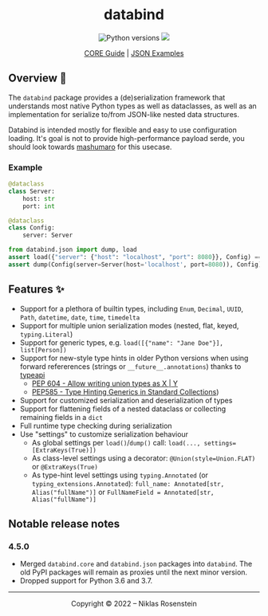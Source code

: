 <h1 align="center">databind</h1>

<p align="center">
  <img src="https://img.shields.io/pypi/pyversions/databind?style=flat" alt="Python versions">
  <a href="https://pypi.org/project/databind/"><img src="https://img.shields.io/pypi/v/databind?flat"></a>
</p>
<p align="center">
  <a href="https://niklasrosenstein.github.io/python-databind/core/basic-usage/">CORE Guide</a> |
  <a href="https://niklasrosenstein.github.io/python-databind/json/examples/">JSON Examples</a>
</p>

## Overview 📖

The `databind` package provides a (de)serialization framework that understands most native Python types as well as
dataclasses, as well as an implementation for serialize to/from JSON-like nested data structures.

Databind is intended mostly for flexible and easy to use configuration loading. It's goal is not to provide high-performance payload serde, you should look towards [mashumaro](https://pypi.org/project/mashumaro/) for this usecase.

### Example

```python
@dataclass
class Server:
    host: str
    port: int

@dataclass
class Config:
    server: Server

from databind.json import dump, load
assert load({"server": {"host": "localhost", "port": 8080}}, Config) == Config(server=Server(host='localhost', port=8080))
assert dump(Config(server=Server(host='localhost', port=8080)), Config) == {"server": {"host": "localhost", "port": 8080}}
```

## Features ✨

  [typeapi]: https://github.com/NiklasRosenstein/python-typeapi

* Support for a plethora of builtin types, including `Enum`, `Decimal`, `UUID`, `Path`, `datetime`, `date`, `time`, `timedelta`
* Support for multiple union serialization modes (nested, flat, keyed, `typing.Literal`)
* Support for generic types, e.g. `load([{"name": "Jane Doe"}], list[Person])`
* Support for new-style type hints in older Python versions when using forward refererences (strings or `__future__.annotations`) thanks to [typeapi][]
    * [PEP 604 - Allow writing union types as X | Y](https://www.python.org/dev/peps/pep-0604/)
    * [PEP585 - Type Hinting Generics in Standard Collections](https://www.python.org/dev/peps/pep-0585/))
* Support for customized serialization and deserialization of types
* Support for flattening fields of a nested dataclass or collecting remaining fields in a `dict`
* Full runtime type checking during serialization
* Use "settings" to customize serialization behaviour
    * As global settings per `load()`/`dump()` call: `load(..., settings=[ExtraKeys(True)])`
    * As class-level settings using a decorator: `@Union(style=Union.FLAT)` or `@ExtraKeys(True)`
    * As type-hint level settings using `typing.Annotated` (or `typing_extensions.Annotated`): `full_name: Annotated[str, Alias("fullName")]` or `FullNameField = Annotated[str, Alias("fullName")]`

## Notable release notes

### 4.5.0

* Merged `databind.core` and `databind.json` packages into `databind`. The old PyPI packages will remain as proxies
  until the next minor version.
* Dropped support for Python 3.6 and 3.7.

---

<p align="center">Copyright &copy; 2022 &ndash; Niklas Rosenstein</p>
